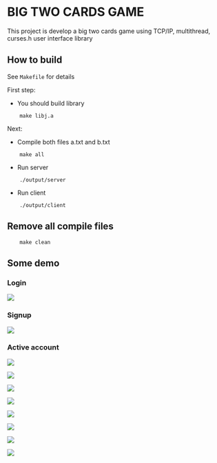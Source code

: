 # BIG TWO CARDS GAME

This project is develop a big two cards game using TCP/IP, multithread, curses.h user interface library

## How to build

See `Makefile` for details

First step:

- You should build library

```
    make libj.a
```

Next:

- Compile both files a.txt and b.txt

```
    make all
```

- Run server

```
    ./output/server
```

- Run client

```
    ./output/client
```

## Remove all compile files

```
    make clean
```

## Some demo
### Login
<img src="/demo/demo1.png"></img>
### Signup
<img src="/demo/demo2.png"></img>
### Active account
<img src="/demo/demo3.png"></img>

<img src="/demo/demo4.png"></img>

<img src="/demo/demo5.png"></img>

<img src="/demo/demo6.png"></img>

<img src="/demo/demo7.png"></img>

<img src="/demo/demo8.png"></img>

<img src="/demo/demo9.png"></img>

<img src="/demo/demo10.png"></img>

